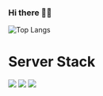 ### Hi there 👋😄
![Top Langs](https://github-readme-stats.vercel.app/api/top-langs/?username=seongyunlee)

# Server Stack
<img src="https://img.shields.io/badge/NodeJS-339933?style=for-the-badge&logo=Node.js&logoColor=white">
<img src="https://img.shields.io/badge/NestJS-339933?style=for-the-badge&logo=NestJS&logoColor=#E0234E">
<img src="https://img.shields.io/badge/Spring-6DB33F?style=for-the-badge&logo=spring&logoColor=white">
